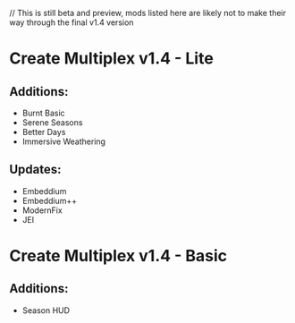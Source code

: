 // This is still beta and preview, mods listed here are likely not to make their way through the final v1.4 version

# Create Multiplex v1.4 - Lite
## Additions:
- Burnt Basic
- Serene Seasons
- Better Days
- Immersive Weathering
## Updates:
- Embeddium
- Embeddium++
- ModernFix
- JEI
# Create Multiplex v1.4 - Basic
## Additions:
- Season HUD
